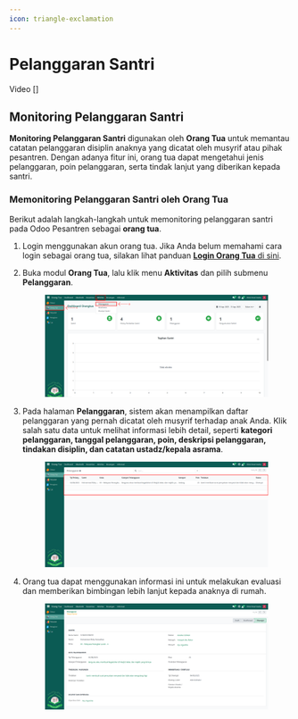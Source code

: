 ```yaml
---
icon: triangle-exclamation
---
```


# Pelanggaran Santri

Video \[]

## Monitoring Pelanggaran Santri

**Monitoring Pelanggaran Santri** digunakan oleh **Orang Tua** untuk memantau catatan pelanggaran disiplin anaknya yang dicatat oleh musyrif atau pihak pesantren. Dengan adanya fitur ini, orang tua dapat mengetahui jenis pelanggaran, poin pelanggaran, serta tindak lanjut yang diberikan kepada santri.

### Memonitoring Pelanggaran Santri oleh Orang Tua

Berikut adalah langkah-langkah untuk memonitoring pelanggaran santri pada Odoo Pesantren sebagai **orang tua**.

1. Login menggunakan akun orang tua. Jika Anda belum memahami cara login sebagai orang tua, silakan lihat panduan [**Login Orang Tua** di sini](../../../setup-and-konfigurasi/role-and-hak-akses-pengguna/panduan-login/login-orang-tua.md).
2.  Buka modul **Orang Tua**, lalu klik menu **Aktivitas** dan pilih submenu **Pelanggaran**.

    <figure><img src="../../../.gitbook/assets/images-585.png" alt=""><figcaption></figcaption></figure>


3.  Pada halaman **Pelanggaran**, sistem akan menampilkan daftar pelanggaran yang pernah dicatat oleh musyrif terhadap anak Anda. Klik salah satu data untuk melihat informasi lebih detail, seperti **kategori pelanggaran, tanggal pelanggaran, poin, deskripsi pelanggaran, tindakan disiplin, dan catatan ustadz/kepala asrama**.

    <figure><img src="../../../.gitbook/assets/images-586.png" alt=""><figcaption></figcaption></figure>


4.  Orang tua dapat menggunakan informasi ini untuk melakukan evaluasi dan memberikan bimbingan lebih lanjut kepada anaknya di rumah.

    <figure><img src="../../../.gitbook/assets/images-587.png" alt=""><figcaption></figcaption></figure>
